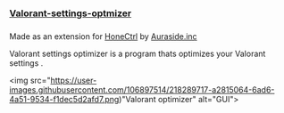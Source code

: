 # <h3><a href="https://raw.githubusercontent.com/aAshvinth/Valorant-Settings-Optimizer/main/Valorant%20settings%20optimizer.bat">Valorant-settings-optmizer</a><h3/>


 Made as an extension for <a href="https://github.com/auraside/HoneCtrl">HoneCtrl</a> by <a href="https://github.com/auraside">Auraside.inc</a> 
<p>Valorant settings optimizer is a program thats optimizes your Valorant settings .<p/>
 
  <img src="https://user-images.githubusercontent.com/106897514/218289717-a2815064-6ad6-4a51-9534-f1dec5d2afd7.png)"Valorant optimizer" alt="GUI"> 

